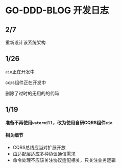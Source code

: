 # GO-DDD-BLOG 开发日志

## 2/7

重新设计该系统架构

## 1/26

`eio`正在开发中

cqrs组件正在开发中

删除了过时的无用的的代码

## 1/19

**准备不再使用`watermill`，改为使用自研CQRS组件`eio`**

#### 相关细节

- CQRS总线应当对扩展开放
- 由适配层适应多种协议通信需求
- 命令处理不应该关注协议适配相关，只关注业务逻辑